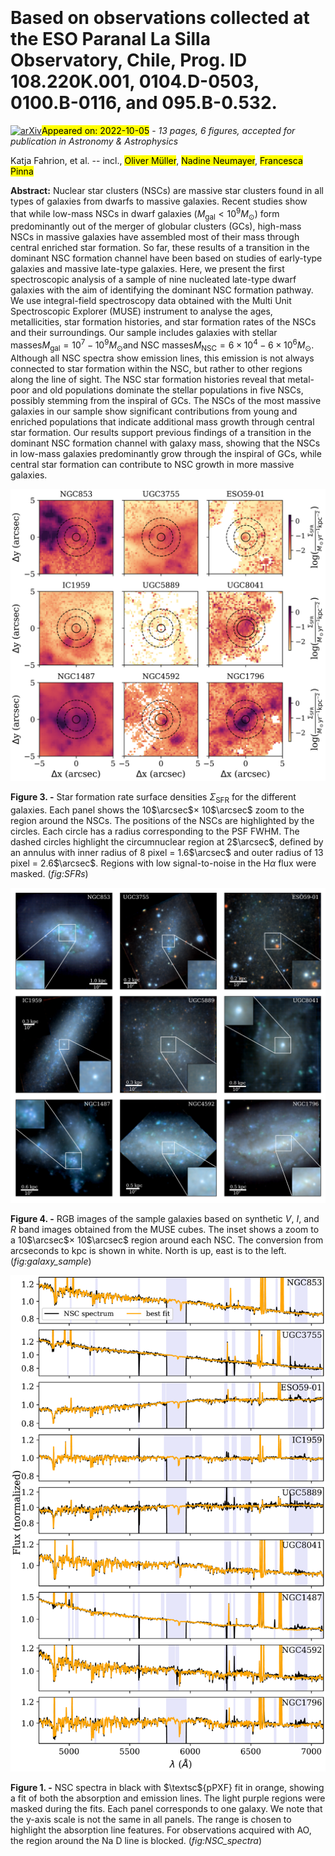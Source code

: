 <div class="macros" style="visibility:hidden;">
$\newcommand{\ensuremath}{}$
$\newcommand{\xspace}{}$
$\newcommand{\object}[1]{\texttt{#1}}$
$\newcommand{\farcs}{{.}''}$
$\newcommand{\farcm}{{.}'}$
$\newcommand{\arcsec}{''}$
$\newcommand{\arcmin}{'}$
$\newcommand{\ion}[2]{#1#2}$
$\newcommand{\textsc}[1]{\textrm{#1}}$
$\newcommand{\hl}[1]{\textrm{#1}}$
$\newcommand$</div>

<div class="macros" style="visibility:hidden;">
$\newcommand{$\ensuremath$}{}$
$\newcommand{$\xspace$}{}$
$\newcommand{$\object$}[1]{\texttt{#1}}$
$\newcommand{$\farcs$}{{.}''}$
$\newcommand{$\farcm$}{{.}'}$
$\newcommand{$\arcsec$}{''}$
$\newcommand{$\arcmin$}{'}$
$\newcommand{$\ion$}[2]{#1#2}$
$\newcommand{$\textsc$}[1]{\textrm{#1}}$
$\newcommand{$\hl$}[1]{\textrm{#1}}$
$\newcommand$</div>



<div id="title">

# Based on observations collected at the ESO Paranal La Silla Observatory, Chile, Prog. ID 108.220K.001, 0104.D-0503, 0100.B-0116, and 095.B-0.532.

</div>
<div id="comments">

[![arXiv](https://img.shields.io/badge/arXiv-2210.01556-b31b1b.svg)](https://arxiv.org/abs/2210.01556)<mark>Appeared on: 2022-10-05</mark> - _13 pages, 6 figures, accepted for publication in Astronomy & Astrophysics_

</div>
<div id="authors">

Katja Fahrion, et al. -- incl., <mark><mark>Oliver Müller</mark></mark>, <mark><mark>Nadine Neumayer</mark></mark>, <mark><mark>Francesca Pinna</mark></mark>

</div>
<div id="abstract">

**Abstract:** Nuclear star clusters (NSCs) are massive star clusters found in all types of galaxies from dwarfs to massive galaxies. Recent studies show that while low-mass NSCs in dwarf galaxies ($M_\text{gal} < 10^{9} M_\odot$) form predominantly out of the merger of globular clusters (GCs), high-mass NSCs in massive galaxies have assembled most of their mass through central enriched star formation. So far, these results of a transition in the dominant NSC formation channel have been based on studies of early-type galaxies and massive late-type galaxies. Here, we present the first spectroscopic analysis of a sample of nine nucleated late-type dwarf galaxies with the aim of identifying the dominant NSC formation pathway. We use integral-field spectroscopy data obtained with the Multi Unit Spectroscopic Explorer (MUSE) instrument to analyse the ages, metallicities, star formation histories, and star formation rates of the NSCs and their surroundings. Our sample includes galaxies with stellar masses$M_\text{gal} = 10^7 - 10^9 M_\odot$and NSC masses$M_\text{NSC} = 6 \times 10^4 - 6 \times 10^{6} M_\odot$. Although all NSC spectra show emission lines, this emission is not always connected to star formation within the NSC, but rather to other regions along the line of sight. The NSC star formation histories reveal that metal-poor and old populations dominate the stellar populations in five NSCs, possibly stemming from the inspiral of GCs. The NSCs of the most massive galaxies in our sample show significant contributions from young and enriched populations that indicate additional mass growth through central star formation. Our results support previous findings of a transition in the dominant NSC formation channel with galaxy mass, showing that the NSCs in low-mass galaxies predominantly grow through the inspiral of GCs, while central star formation can contribute to NSC growth in more massive galaxies.

</div>

<div id="div_fig1">

<img src="tmp_2210.01556/./Figures/galaxy_starformationrates_small.png" alt="Fig3" width="100%"/>

**Figure 3. -** Star formation rate surface densities $\Sigma_{\text{SFR}}$ for the different galaxies. Each panel shows the 10$\arcsec$$\times$ 10$\arcsec$  zoom to the region around the NSCs. The positions of the NSCs are highlighted by the circles. Each circle has a radius corresponding to the PSF FWHM. The dashed circles highlight the circumnuclear region at 2$\arcsec$, defined by an annulus with inner radius of 8 pixel = 1.6$\arcsec$ and outer radius of 13 pixel = 2.6$\arcsec$. Regions with low signal-to-noise in the H$\alpha$ flux were masked. (*fig:SFRs*)

</div>
<div id="div_fig2">

<img src="tmp_2210.01556/./Figures/galaxy_sample.png" alt="Fig4" width="100%"/>

**Figure 4. -** RGB images of the sample galaxies based on synthetic $V$, $I$, and $R$ band images obtained from the MUSE cubes. The inset shows a zoom to a 10$\arcsec$$\times$ 10$\arcsec$ region around each NSC. The conversion from arcseconds to kpc is shown in white. North is up, east is to the left. (*fig:galaxy_sample*)

</div>
<div id="div_fig3">

<img src="tmp_2210.01556/./Figures/NSC_spectra.png" alt="Fig1" width="100%"/>

**Figure 1. -** NSC spectra in black with $\textsc${pPXF} fit in orange, showing a fit of both the absorption and emission lines. The light purple regions were masked during the fits. Each panel corresponds to one galaxy. We note that the y-axis scale is not the same in all panels. The range is chosen to highlight the absorption line features. For observations acquired with AO, the region around the Na D line is blocked. (*fig:NSC_spectra*)

</div>